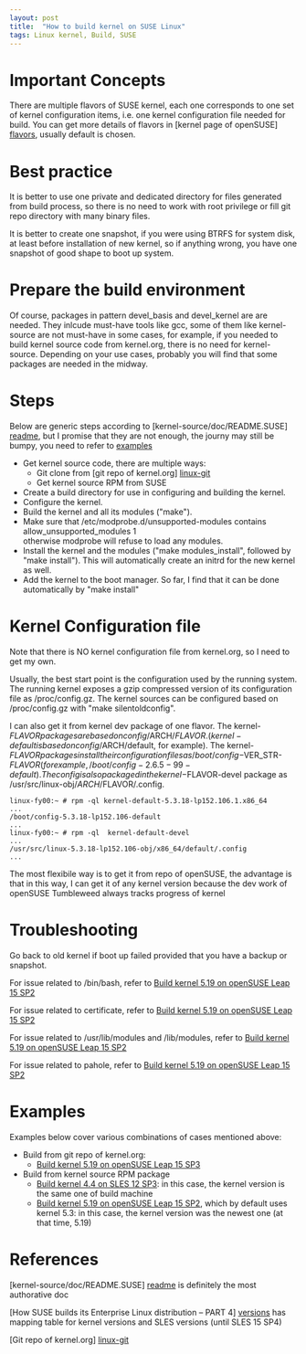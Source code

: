 ```yaml
---
layout: post
title:  "How to build kernel on SUSE Linux"
tags: Linux kernel, Build, SUSE 
---
```


# Important Concepts
There are multiple flavors of SUSE kernel, each one corresponds to one set of
kernel configuration items, i.e. one kernel configuration file needed for build.
You can get more details of flavors in [kernel page of openSUSE] [flavors],
usually default is chosen. 


# Best practice
It is better to use one private and dedicated directory for files generated from
build process, so there is no need to work with root privilege or fill git repo
directory with many binary files. 

It is better to create one snapshot, if you were using BTRFS for system disk, at
least before installation of new kernel, so if anything wrong, you have one
snapshot of good shape to boot up system. 

# Prepare the build environment
Of course, packages in pattern devel\_basis and devel\_kernel are are needed.
They inlcude must-have tools like gcc, some of them like kernel-source are not
must-have in some cases, for example, if you needed to build kernel source code
from kernel.org, there is no need for kernel-source. Depending on your use
cases, probably you will find that some packages are needed in the midway.  

# Steps
Below are generic steps according to [kernel-source/doc/README.SUSE] [readme],
but I promise that they are not enough, the journy may still be bumpy, you need
to refer to [examples](#examples) 

- Get kernel source code, there are multiple ways:
    - Git clone from [git repo of kernel.org] [linux-git] 
    - Get kernel source RPM from SUSE 
- Create a build directory for use in configuring and building the kernel.
- Configure the kernel.  
- Build the kernel and all its modules ("make").
- Make sure that /etc/modprobe.d/unsupported-modules contains   
   allow\_unsupported\_modules 1   
otherwise modprobe will refuse to load any modules.
- Install the kernel and the modules ("make modules\_install", followed by "make
  install"). This will automatically create  an initrd for the new kernel as well.
- Add the kernel to the boot manager. So far, I find that it can be done
  automatically by "make install" 

# Kernel Configuration file 
Note that there is NO kernel configuration file from kernel.org, so I need to
get my own.

Usually, the best start point is the configuration used by the running system.
The running kernel exposes a gzip compressed version of its configuration file
as /proc/config.gz. The kernel sources can be configured based on
/proc/config.gz with "make silentoldconfig".

I can also get it from kernel dev package of one flavor. The kernel-$FLAVOR
packages are based on config/$ARCH/$FLAVOR. (kernel-default is based on
config/$ARCH/default, for example). The kernel-$FLAVOR packages install their
configuration files as /boot/config-$VER\_STR-$FLAVOR (for example,
/boot/config-2.6.5-99-default). The config is also packaged in the
kernel-$FLAVOR-devel package as /usr/src/linux-obj/$ARCH/$FLAVOR/.config.

```
linux-fy00:~ # rpm -ql kernel-default-5.3.18-lp152.106.1.x86_64
...
/boot/config-5.3.18-lp152.106-default
...
linux-fy00:~ # rpm -ql  kernel-default-devel
...
/usr/src/linux-5.3.18-lp152.106-obj/x86_64/default/.config
...
```


The most flexibile way is to get it from repo of openSUSE, the advantage is that
in this way, I can get it of any kernel version because the dev work of openSUSE
Tumbleweed always tracks progress of kernel


# Troubleshooting
Go back to old kernel if boot up failed provided that you have a backup or
snapshot.

For issue related to /bin/bash, refer to [Build kernel 5.19 on openSUSE Leap 15
SP2][build-kernel-5.19-leap-15-sp2]  

For issue related to certificate, refer to [Build kernel 5.19 on openSUSE Leap 15
SP2][build-kernel-5.19-leap-15-sp2]  

For issue related to /usr/lib/modules and /lib/modules, refer to [Build kernel
5.19 on openSUSE Leap 15 SP2][build-kernel-5.19-leap-15-sp2]  

For issue related to pahole, refer to [Build kernel
5.19 on openSUSE Leap 15 SP2][build-kernel-5.19-leap-15-sp2]  




# Examples
Examples below cover various combinations of cases mentioned above:

- Build from git repo of kernel.org:   
    - [Build kernel 5.19 on openSUSE Leap 15 SP3][build-kernel-5.19-leap-15-sp3]
-  Build from kernel source RPM package   
    - [Build kernel 4.4 on SLES 12 SP3][build-kernel-4.4-sles-12-sp3]: in this
    case, the kernel version is the same one of build machine
	- [Build kernel 5.19 on openSUSE Leap 15
	SP2][build-kernel-5.19-leap-15-sp2], which by default uses kernel 5.3: in this
	case, the kernel version was the newest one (at that time, 5.19)




# References
[kernel-source/doc/README.SUSE] [readme] is definitely the most authorative doc

[How SUSE builds its Enterprise Linux distribution – PART 4] [versions] has
mapping table for kernel versions and SLES versions (until SLES 15 SP4) 

[Git repo of kernel.org] [linux-git]

[readme]:https://github.com/openSUSE/kernel-source/blob/master/doc/README.SUSE 

[versions]: https://www.suse.com/c/how-suse-builds-its-enterprise-linux-distribution-part-4/

[linux-git]: https://git.kernel.org/pub/scm/linux/kernel/git/stable/linux.git/

[build-kernel-4.4-sles-12-sp3]: http://blog.quyi.buzz/2023/02/22/Build-kernel-4-4-sles-12-sp3.html

[build-kernel-5.19-leap-15-sp3]: https://blog.quyi.buzz/2023/02/22/Build-kernel-5-19-leap-15-sp3.html 

[build-kernel-5.19-leap-15-sp2]: http://blog.quyi.buzz/2023/02/22/Build-kernel-5-19-leap-15-sp2.html

[flavors]: https://en.opensuse.org/Kernel
